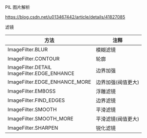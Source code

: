 PIL 图片解析

https://blog.csdn.net/u013467442/article/details/41827085

滤镜

|        方法           |      注释             |
|---------------------|---------------------|
|   ImageFilter.BLUR  | 	  模糊滤镜       |
| ImageFilter.CONTOUR |         轮廓         |
|ImageFilter.DETAIL<br/>ImageFilter.EDGE_ENHANCE|   边界加强|
|ImageFilter.EDGE_ENHANCE_MORE| 边界加强(阀值更大)|
|ImageFilter.EMBOSS|	浮雕滤镜|
|ImageFilter.FIND_EDGES|	边界滤镜|
|ImageFilter.SMOOTH|	平滑滤镜|
|ImageFilter.SMOOTH_MORE|	平滑滤镜(阀值更大)|
|ImageFilter.SHARPEN|	锐化滤镜|
